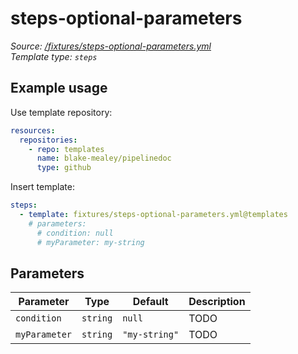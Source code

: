 <!-- this file was generated by pipelinedoc - do not modify directly -->

# steps-optional-parameters

_Source: [/fixtures/steps-optional-parameters.yml](/fixtures/steps-optional-parameters.yml)_
<br/>
_Template type: `steps`_

## Example usage

Use template repository:

```yaml
resources:
  repositories:
    - repo: templates
      name: blake-mealey/pipelinedoc
      type: github
```

Insert template:

```yaml
steps:
  - template: fixtures/steps-optional-parameters.yml@templates
    # parameters:
      # condition: null
      # myParameter: my-string
```

## Parameters

|Parameter|Type|Default|Description|
|---|---|---|---|
|`condition`|`string` |`null`|TODO|
|`myParameter`|`string` |`"my-string"`|TODO|
